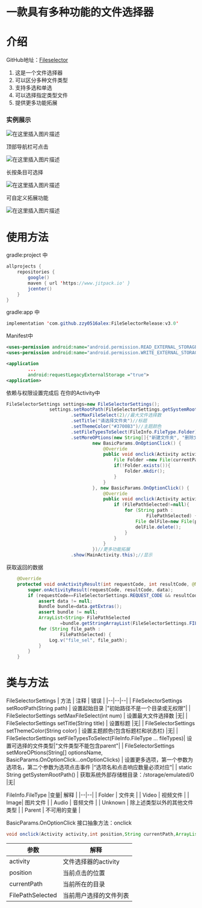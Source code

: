 # 一款具有多种功能的文件选择器
# 介绍
GitHub地址：[Fileselector
](https://github.com/zzy0516alex/FileSelectorRelease)

 1. 这是一个文件选择器
 2. 可以区分多种文件类型
 3. 支持多选和单选
 4. 可以选择指定类型文件
 5. 提供更多功能拓展
 
 ### 实例展示
![在这里插入图片描述](https://img-blog.csdnimg.cn/20201230203801806.jpg?x-oss-process=image/watermark,type_ZmFuZ3poZW5naGVpdGk,shadow_10,text_aHR0cHM6Ly9ibG9nLmNzZG4ubmV0L3dlaXhpbl80NDM3MDUwNg==,size_16,color_FFFFFF,t_70#pic_center)

顶部导航栏可点击

![在这里插入图片描述](https://img-blog.csdnimg.cn/20201230204002283.png?x-oss-process=image/watermark,type_ZmFuZ3poZW5naGVpdGk,shadow_10,text_aHR0cHM6Ly9ibG9nLmNzZG4ubmV0L3dlaXhpbl80NDM3MDUwNg==,size_16,color_FFFFFF,t_70#pic_center)

长按条目可选择

![在这里插入图片描述](https://img-blog.csdnimg.cn/20201230204039400.png?x-oss-process=image/watermark,type_ZmFuZ3poZW5naGVpdGk,shadow_10,text_aHR0cHM6Ly9ibG9nLmNzZG4ubmV0L3dlaXhpbl80NDM3MDUwNg==,size_16,color_FFFFFF,t_70#pic_center)

可自定义拓展功能

![在这里插入图片描述](https://img-blog.csdnimg.cn/20201230204109978.png?x-oss-process=image/watermark,type_ZmFuZ3poZW5naGVpdGk,shadow_10,text_aHR0cHM6Ly9ibG9nLmNzZG4ubmV0L3dlaXhpbl80NDM3MDUwNg==,size_16,color_FFFFFF,t_70#pic_center)



 
 # 使用方法
 
gradle:project 中
```java
allprojects {
    repositories {
        google()
        maven { url 'https://www.jitpack.io' }
        jcenter()
    }
}
```
gradle:app 中

```java
implementation 'com.github.zzy0516alex:FileSelectorRelease:v3.0'
```
Manifest中

```xml
<uses-permission android:name="android.permission.READ_EXTERNAL_STORAGE" />
<uses-permission android:name="android.permission.WRITE_EXTERNAL_STORAGE" />
```

```xml
<application
        ...
        android:requestLegacyExternalStorage ="true">    
<application> 
```
依赖与权限设置完成后
在你的Activity中

```java
FileSelectorSettings settings=new FileSelectorSettings();
                settings.setRootPath(FileSelectorSettings.getSystemRootPath()+"/Android")//起始路径
                        .setMaxFileSelect(2)//最大文件选择数
                        .setTitle("请选择文件夹")//标题
                        .setThemeColor("#3700B3")//主题颜色
                        .setFileTypesToSelect(FileInfo.FileType.Folder)//可选择文件类型
                        .setMoreOPtions(new String[]{"新建文件夹", "删除文件"},
                                new BasicParams.OnOptionClick() {
                                    @Override
                                    public void onclick(Activity activity, int position, String currentPath, ArrayList<String> FilePathSelected) {
                                        File Folder =new File(currentPath,"新文件夹");
                                        if(!Folder.exists()){
                                            Folder.mkdir();
                                        }
                                    }
                                }, new BasicParams.OnOptionClick() {
                                    @Override
                                    public void onclick(Activity activity, int position, String currentPath, ArrayList<String> FilePathSelected) {
                                        if (FilePathSelected!=null){
                                            for (String path :
                                                    FilePathSelected) {
                                                File delFile=new File(path);
                                                delFile.delete();
                                            }
                                        }
                                    }
                                })//更多功能拓展
                        .show(MainActivity.this);//显示
```

获取返回的数据
```java
    @Override
    protected void onActivityResult(int requestCode, int resultCode, @Nullable Intent data) {
        super.onActivityResult(requestCode, resultCode, data);
        if (requestCode==FileSelectorSettings.REQUEST_CODE && resultCode==FileSelectorSettings.BACK_WITH_SELECTIONS){
            assert data != null;
            Bundle bundle=data.getExtras();
            assert bundle != null;
            ArrayList<String> FilePathSelected
                    =bundle.getStringArrayList(FileSelectorSettings.FILE_PATH_LIST_REQUEST);
            for (String file_path :
                    FilePathSelected) {
                Log.v("file_sel", file_path);
            }
        }
    }
```

# 类与方法
FileSelectorSettings
| 方法 | 注释 | 错误 |
|--|--|--|
| FileSelectorSettings setRootPath(String path) | 设置起始目录 |"初始路径不是一个目录或无权限"|
| FileSelectorSettings setMaxFileSelect(int num) | 设置最大文件选择数 |无|
| FileSelectorSettings setTitle(String title) | 设置标题 |无|
| FileSelectorSettings setThemeColor(String color) | 设置主题颜色(包含标题栏和状态栏) |无|
| FileSelectorSettings setFileTypesToSelect(FileInfo.FileType ... fileTypes)| 设置可选择的文件类型|"文件类型不能包含parent"|
| FileSelectorSettings setMoreOPtions(String[] optionsName, BasicParams.OnOptionClick...onOptionClicks) | 设置更多选项，第一个参数为选项名，第二个参数为选项点击事件 |“选项名和点击响应数量必须对应"|
| static String getSystemRootPath() | 获取系统外部存储根目录：/storage/emulated/0 |无|

FileInfo.FileType
|变量| 解释 |
|--|--|
| Folder | 文件夹 |
| Video | 视频文件 |
| Image| 图片文件 |
| Audio | 音频文件 |
| Unknown | 除上述类型以外的其他文件类型 |
| Parent | 不可用的变量 |

BasicParams.OnOptionClick
接口抽象方法：onclick

```java
void onclick(Activity activity,int position,String currentPath,ArrayList<String> FilePathSelected);
```
|参数| 解释 |
|--|--|
| activity | 文件选择器的activity |
| position | 当前点击的位置 |
| currentPath | 当前所在的目录 |
| FilePathSelected | 当前用户选择的文件列表 |
